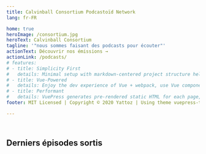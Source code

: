 ```yaml
---
title: Calvinball Consortium Podcastoïd Network
lang: fr-FR

home: true
heroImage: /consortium.jpg
heroText: Calvinball Consortium
tagline: '"nous sommes faisant des podcasts pour écouter"'
actionText: Découvrir nos émissions →
actionLink: /podcasts/
# features:
# - title: Simplicity First
#   details: Minimal setup with markdown-centered project structure helps you focus on writing.
# - title: Vue-Powered
#   details: Enjoy the dev experience of Vue + webpack, use Vue components in markdown, and develop custom themes with Vue.
# - title: Performant
#   details: VuePress generates pre-rendered static HTML for each page, and runs as an SPA once a page is loaded.
footer: MIT Licensed | Copyright © 2020 Yattoz | Using theme vuepress-theme-yuu

---
```

<link rel="stylesheet" href="css/home.css">

<PodcastList :displayTitle="false"/>

<div style="margin-bottom: 4em"></div>

## Derniers épisodes sortis

<RecentEpisodeList/>